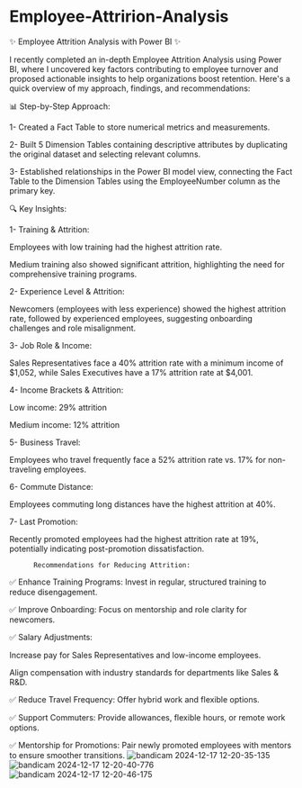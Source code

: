# Employee-Attririon-Analysis
✨ Employee Attrition Analysis with Power BI ✨

I recently completed an in-depth Employee Attrition Analysis using Power BI, where I uncovered key factors contributing to employee turnover and proposed actionable insights to help organizations boost retention. Here's a quick overview of my approach, findings, and recommendations:

📊 Step-by-Step Approach:

1- Created a Fact Table to store numerical metrics and measurements.

2- Built 5 Dimension Tables containing descriptive attributes by duplicating the original dataset and selecting relevant columns.

3- Established relationships in the Power BI model view, connecting the Fact Table to the Dimension Tables using the EmployeeNumber column as the primary key.

🔍 Key Insights:

1- Training & Attrition:

Employees with low training had the highest attrition rate.

Medium training also showed significant attrition, highlighting the need for comprehensive training programs.

2- Experience Level & Attrition:

Newcomers (employees with less experience) showed the highest attrition rate, followed by experienced employees, suggesting onboarding challenges and role misalignment.

3- Job Role & Income:

Sales Representatives face a 40% attrition rate with a minimum income of $1,052, while Sales Executives have a 17% attrition rate at $4,001.

4- Income Brackets & Attrition:

Low income: 29% attrition

Medium income: 12% attrition

5- Business Travel:

Employees who travel frequently face a 52% attrition rate vs. 17% for non-traveling employees.

6- Commute Distance:

Employees commuting long distances have the highest attrition at 40%.

7- Last Promotion:

Recently promoted employees had the highest attrition rate at 19%, potentially indicating post-promotion dissatisfaction.

          Recommendations for Reducing Attrition:

✅ Enhance Training Programs: Invest in regular, structured training to reduce disengagement.

✅ Improve Onboarding: Focus on mentorship and role clarity for newcomers.

✅ Salary Adjustments:

Increase pay for Sales Representatives and low-income employees.

Align compensation with industry standards for departments like Sales & R&D.

✅ Reduce Travel Frequency: Offer hybrid work and flexible options.

✅ Support Commuters: Provide allowances, flexible hours, or remote work options.

✅ Mentorship for Promotions: Pair newly promoted employees with mentors to ensure smoother transitions.
![bandicam 2024-12-17 12-20-35-135](https://github.com/user-attachments/assets/81ba01c6-76b2-44d1-96f4-00e570c09323)
![bandicam 2024-12-17 12-20-40-776](https://github.com/user-attachments/assets/dc9825b1-576d-4c47-96fb-0671fd56250c)
![bandicam 2024-12-17 12-20-46-175](https://github.com/user-attachments/assets/a67dc351-68e4-4966-9e68-96c8ad36a8a6)
